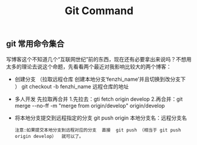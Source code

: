 ﻿---
layout:     post
title:      Git Command
category: blog
description: git 常用命令集合。
---

## git 常用命令集合

写博客这个不知道几个“互联网世纪”前的东西，现在还有必要拿出来说吗？不想用太多的理论去说这个命题，先看看两个最近对我影响比较大的两个博客：

* 创建分支 （拉取远程仓库 创建本地分支‘fenzhi_name’并且切换到改分支下  ）
      git checkout -b fenzhi_name 远程仓库的地址

* 多人开发 先拉取再合并
      1.先拉去：gti fetch origin develop
      2.再合并：git merge --no-ff -m "merge from origin/develop" origin/develop

* 将本地分支提交到远程指定的分支
      git push origin 本地分支名：远程分支名
      
      注意:如果提交本地分支到远程对应的分支  直接  git push （相当于 git push origin develop）  就可以了。




